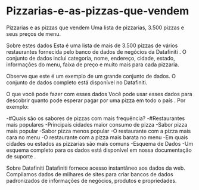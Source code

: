 # Pizzarias-e-as-pizzas-que-vendem

Pizzarias e as pizzas que vendem
Uma lista de pizzarias, 3.500 pizzas e seus preços de menu.

Sobre estes dados
Esta é uma lista de mais de 3.500 pizzas de vários restaurantes fornecida pelo banco de dados de negócios da Datafiniti . O conjunto de dados inclui categoria, nome, endereço, cidade, estado, informações do menu, faixa de preço e muito mais para cada pizzaria.

Observe que este é um exemplo de um grande conjunto de dados. O conjunto de dados completo está disponível no Datafiniti.

O que você pode fazer com esses dados
Você pode usar esses dados para descobrir quanto pode esperar pagar por uma pizza em todo o país . Por exemplo:

-#Quais são os sabores de pizzas com mais frequência?
-#Restaurantes mais populares
-Principais cidades maior consumo de pizza
-Sabor pizza mais popular
-Sabor pizza menos popular
-O restaurante com a pizza mais cara no menu
-O restaurante com a pizza mais barata no menu
-Em quais cidades ou estados as pizzarias são mais comuns
-Esquema de Dados
-Um esquema completo para os dados está disponível em nossa documentação de suporte .

Sobre Datafiniti
Datafiniti fornece acesso instantâneo aos dados da web. Compilamos dados de milhares de sites para criar bancos de dados padronizados de informações de negócios, produtos e propriedades.
